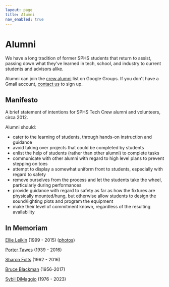 ```yaml
---
layout: page
title: Alumni
nav_enabled: true
---
```


<!-- title: Alumni -->
<!-- categories: pages -->
<!-- tags: alumni -->
<!-- published: 2017-06-06T22:30:00-05:00 -->
<!-- updated: 2023-08-29T08:35:00-05:00 -->
<!-- summary: We have a long tradition of former students that return to assist, passing down what they've learned in tech, school, and industry to current students and advisors alike. -->

# Alumni

We have a long tradition of former SPHS students that return to assist, passing down what they've learned in tech, school, and industry to current students and advisors alike.

Alumni can join the [crew alumni](https://groups.google.com/forum/#!forum/crew-alumni) list on Google Groups. If you don't have a Gmail account, [contact us](contact.html) to sign up.

## Manifesto

A brief statement of intentions for SPHS Tech Crew alumni and volunteers, circa 2012.
 
Alumni should:

* cater to the learning of students, through hands-on instruction and guidance
* avoid taking over projects that could be completed by students
* enlist the help of students (rather than other alumni) to complete tasks
* communicate with other alumni with regard to high level plans to prevent stepping on toes
* attempt to display a somewhat uniform front to students, especially with regard to safety
* remove ourselves from the process and let the students take the wheel, particularly during performances
* provide guidance with regard to safety as far as how the fixtures are physically mounted/hung, but otherwise allow students to design the sound/lighting plots and program the equipment
* make their level of commitment known, regardless of the resulting availability

## In Memoriam

[Ellie Leikin](https://www.barrancofuneralhome.com/obituary/3410129) (1999 - 2015) ([photos](https://www.flickr.com/photos/techmsg/sets/72157664209740835))

[Porter Tawes](https://www.barrancofuneralhome.com/obituary/3601974) (1939 - 2016)

[Sharon Folts](https://www.barrancofuneralhome.com/obituary/3944780) (1962 - 2016)

[Bruce Blackman](https://www.legacy.com/us/obituaries/capitalgazette/name/bruce-blackman-obituary?id=16458254) (1956-2017)

[Sybil DiMaggio](https://www.singletonfuneralhome.com/obituary/Sybil-DiMaggio) (1976 - 2023)

<!-- EOF -->
